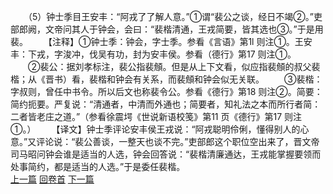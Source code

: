 　　（5）钟士季目王安丰：“阿戎了了解人意。”①谓“裴公之谈，经日不竭②。”吏部郎阙，文帝问其人于钟会，会曰：“裴楷清通，王戎简要，皆其选也③。”于是用裴。
　　【注释】①钟士季：钟会，字士季。参看《言语》第1l 则注①。王安丰：下戎，字浚冲，伐吴有功，封为安丰侯。参看（德行》第17 则注①。
　　②裴公：据刘孝标注，裴公指裴頠。但是从上下文看，似应指裴頠的叔父裴楷；从《晋书）看，裴楷和钟会有关系，而裴頠和钟会似无关联。
　　③裴楷：字叔则，曾任中书令。所以后文也称裴令公。参看《德行》第18 则注②。简要：简约扼要。严复说：“清通者，中清而外通也；简要者，知礼法之本而所行者简：二者皆老庄之道。”（参看徐震堮《世说新语校笺》第11 页《德行》第17 则注①。）
　　【译文】钟士季评论安丰侯王戎说：“阿戎聪明伶俐，懂得别人的心意。”又评论说：“裴公善谈，一整天也谈不完。”吏部郎这个职位空出来了，晋文帝司马昭问钟会谁是适当的人选，钟会回答说：“裴楷清廉通达，王戎能掌握要领而处事简约，都是适当的人选。”于是委任裴楷。
<br>[上一篇](08_004) [回卷首](08_000) [下一篇](08_006)
